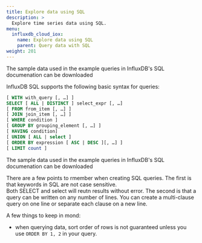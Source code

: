 ```yaml
---
title: Explore data using SQL
description: >
  Explore time series data using SQL.
menu:
  influxdb_cloud_iox:
    name: Explore data using SQL
    parent: Query data with SQL
weight: 201
---
```


The sample data used in the example queries in InfluxDB's SQL documenation can be downloaded

InfluxDB SQL supports the following basic syntax for queries:

```sql
[ WITH with_query [, …] ]  
SELECT [ ALL | DISTINCT ] select_expr [, …]  
[ FROM from_item [, …] ]  
[ JOIN join_item [, …] ]  
[ WHERE condition ]  
[ GROUP BY grouping_element [, …] ]  
[ HAVING condition]  
[ UNION [ ALL | select ]  
[ ORDER BY expression [ ASC | DESC ][, …] ]  
[ LIMIT count ]  
```

The sample data used in the example queries in InfluxDB's SQL documenation can be downloaded



There are a few points to rmember when creating SQL queries.  The first is that keywords in SQL are not case sensitive.  
Both SELECT and select will reutn results without error. The second is that a query can be written on any number of lines.  You can create a multi-clause query on one line or separate each clause on a new line.  

A few things to keep in mond:

 - when querying data, sort order of rows is not guaranteed unless you use `ORDER BY 1, 2` in your query.
